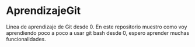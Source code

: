 # AprendizajeGit
Linea de aprendizaje de Git desde 0.
En este repositorio muestro como voy aprendiendo poco a poco a usar git bash desde 0, espero aprender muchas funcionalidades.
